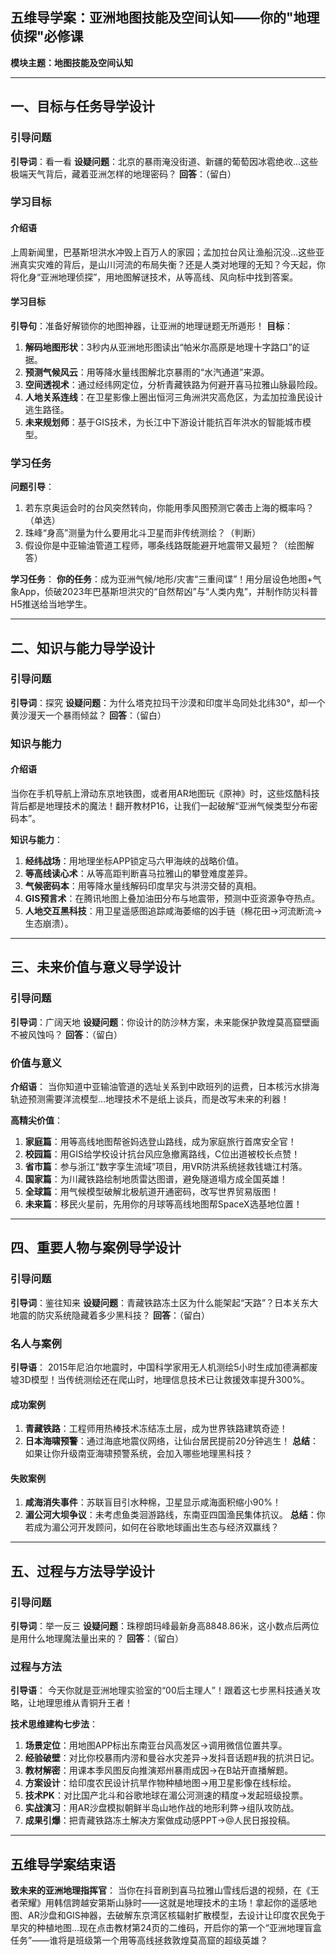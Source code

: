 **五维导学案：亚洲地图技能及空间认知——你的"地理侦探"必修课**
---

**模块主题：地图技能及空间认知**

---

## **一、目标与任务导学设计**
### **引导问题**
**引导词**：看一看
**设疑问题**：北京的暴雨淹没街道、新疆的葡萄因冰雹绝收…这些极端天气背后，藏着亚洲怎样的地理密码？
**回答**：（留白）

### **学习目标**
#### **介绍语**
上周新闻里，巴基斯坦洪水冲毁上百万人的家园；孟加拉台风让渔船沉没…这些亚洲真实灾难的背后，是山川河流的布局失衡？还是人类对地理的无知？今天起，你将化身“亚洲地理侦探”，用地图解谜技术，从等高线、风向标中找到答案。

#### **学习目标**
**引导句**：准备好解锁你的地图神器，让亚洲的地理谜题无所遁形！
**目标**：
1. **解码地图形状**：3秒内从亚洲地形图读出“帕米尔高原是地理十字路口”的证据。
2. **预测气候风云**：用等降水量线图解北京暴雨的“水汽通道”来源。
3. **空间透视术**：通过经纬网定位，分析青藏铁路为何避开喜马拉雅山脉最险段。
4. **人地关系连线**：在卫星影像上圈出恒河三角洲洪灾高危区，为孟加拉渔民设计逃生路径。
5. **未来规划师**：基于GIS技术，为长江中下游设计能抗百年洪水的智能城市模型。

### **学习任务**
**问题引导**：
1. 若东京奥运会时的台风突然转向，你能用季风图预测它袭击上海的概率吗？（单选）
2. 珠峰“身高”测量为什么要用北斗卫星而非传统测绘？（判断）
3. 假设你是中亚输油管道工程师，哪条线路既能避开地震带又最短？（绘图解答）

**学习任务**：
**你的任务**：成为亚洲气候/地形/灾害“三重间谍”！用分层设色地图+气象App，侦破2023年巴基斯坦洪灾的“自然帮凶”与“人类内鬼”，并制作防災科普H5推送给当地学生。

---

## **二、知识与能力导学设计**
### **引导问题**
**引导词**：探究
**设疑问题**：为什么塔克拉玛干沙漠和印度半岛同处北纬30°，却一个黄沙漫天一个暴雨倾盆？
**回答**：（留白）

### **知识与能力**
#### **介绍语**
当你在手机导航上滑动东京地铁图，或者用AR地图玩《原神》时，这些炫酷科技背后都是地理技术的魔法！翻开教材P16，让我们一起破解“亚洲气候类型分布密码本”。 

**知识与能力**：
1. **经纬战场**：用地理坐标APP锁定马六甲海峡的战略价值。
2. **等高线读心术**：从等高距判断喜马拉雅山的攀登难度差异。
3. **气候密码本**：用等降水量线解码印度旱灾与洪涝交替的真相。
4. **GIS预言术**：在腾讯地图上叠加油田分布与地震带，预测中亚资源争夺热点。
5. **人地交互黑科技**：用卫星遥感图追踪咸海萎缩的凶手链（棉花田→河流断流→生态崩溃）。

---

## **三、未来价值与意义导学设计**
### **引导问题**
**引导词**：广阔天地
**设疑问题**：你设计的防沙林方案，未来能保护敦煌莫高窟壁画不被风蚀吗？
**回答**：（留白）

### **价值与意义**
**介绍语**：
当你知道中亚输油管道的选址关系到中欧班列的运费，日本核污水排海轨迹预测需要洋流模型…地理技术不是纸上谈兵，而是改写未来的利器！

**高精尖价值**：
1. **家庭篇**：用等高线地图帮爸妈选登山路线，成为家庭旅行首席安全官！
2. **校园篇**：用GIS给学校设计抗台风应急撤离路线，C位出道被校长点赞！
3. **省市篇**：参与浙江“数字孪生流域”项目，用VR防洪系统拯救钱塘江村落。
4. **国家篇**：为川藏铁路绘制地质雷达图谱，避免隧道塌方成全国英雄！
5. **全球篇**：用气候模型破解北极航道开通密码，改写世界贸易版图！
6. **未来篇**：移民火星前，先用你的月球等高线地图帮SpaceX选基地位置！

---

## **四、重要人物与案例导学设计**
### **引导问题**
**引导词**：鉴往知来
**设疑问题**：青藏铁路冻土区为什么能架起“天路”？日本关东大地震的防灾系统隐藏着多少黑科技？
**回答**：（留白）

### **名人与案例**
**引导语**：
2015年尼泊尔地震时，中国科学家用无人机测绘5小时生成加德满都废墟3D模型！当传统测绘还在爬山时，地理信息技术已让救援效率提升300%。

#### **成功案例**
1. **青藏铁路**：工程师用热棒技术冻结冻土层，成为世界铁路建筑奇迹！
2. **日本海啸预警**：通过海底地震仪网络，让仙台居民提前20分钟逃生！
**总结**：如果让你升级南亚海啸预警系统，会加入哪些地理黑科技？

#### **失败案例**
1. **咸海消失事件**：苏联盲目引水种棉，卫星显示咸海面积缩小90%！
2. **湄公河大坝争议**：未考虑鱼类洄游路线，东南亚四国渔民集体抗议。
**总结**：你若成为湄公河开发顾问，如何在谷歌地球画出生态与经济双赢线？

---

## **五、过程与方法导学设计**
### **引导问题**
**引导词**：举一反三
**设疑问题**：珠穆朗玛峰最新身高8848.86米，这小数点后两位是用什么地理魔法量出来的？
**回答**：（留白）

### **过程与方法**
**引导语**：
今天你就是亚洲地理实验室的“00后主理人”！跟着这七步黑科技通关攻略，让地理思维从青铜升王者！

**技术思维建构七步法**：
1. **场景定位**：用地图APP标出东南亚台风高发区→调用微信位置共享。
2. **经验破壁**：对比你校暴雨内涝和曼谷水灾差异→发抖音话题#我的抗洪日记。
3. **教材解密**：用课本季风图反向推演郑州暴雨成因→在B站开直播解题。
4. **方案设计**：给印度农民设计抗旱作物种植地图→用卫星影像在线标绘。
5. **技术PK**：对比国产北斗和谷歌地球在湄公河测速的精度→发起班级投票。
6. **实战演习**：用AR沙盘模拟朝鲜半岛山地作战的地形利弊→组队攻防战。
7. **成果引爆**：把青藏铁路冻土解决方案做成动感PPT→@人民日报投稿。

---

## **五维导学案结束语**
**致未来的亚洲地理指挥官**：
当你在抖音刷到喜马拉雅山雪线后退的视频，在《王者荣耀》用韩信跨越安第斯山脉时——这就是地理技术的主场！拿起你的遥感地图、AR沙盘和GIS神器，去破解东京湾区核辐射扩散模型，去设计让印度农民免于旱灾的种植地图…现在点击教材第24页的二维码，开启你的第一个“亚洲地理盲盒任务”——谁将是班级第一个用等高线拯救敦煌莫高窟的超级英雄？